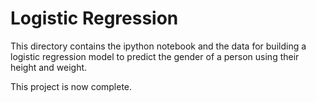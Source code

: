 # Logistic Regression

This directory contains the ipython notebook and the data for building a logistic regression model to predict the gender of a person using their height and weight.

This project is now complete.
